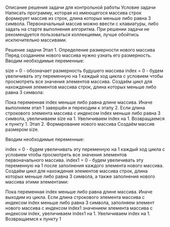 Описание решения задачи для контрольной работы
Условие задачи
Написать программу, которая из имеющегося массива строк формирует массив из строк, длина которых меньше либо равна 3 символа. Первоначальный массив можно ввести с клавиатуры, либо задать на старте выполнения алгоритма. При решении задачи не рекомендуется пользоваться коллекциями, лучше обойтись исключительно массивами.

Решение задачи
Этап 1. Определение размерности нового массива
Перед созданием нового массива нужно узнать его размерность. Вводим необходимые переменные:

size = 0 - обозначает размерность будушего массива
index = 0 - будем увеличивать эту переменную на 1 каждый ход цикла с условием чтобы просмотреть все значения элементов массива.
Создаём цикл для нахождения элементов массива строк, длина которых меньше либо равна 3 символа:

Пока переменная index меньше либо равна длине массива. Иначе выполняем этап 1 завершён и переходим к этапу 2.
Если длина строкового элемента массива с индексом index меньше либо равна 3 символа, увеличиваем size на 1.
Увеличиваем index на 1. Возвращаемся к пункту 1.
Этап 2. Формирование нового массива
Создаём массив размером size.

Вводим необходимые переменные:

index = 0 - будем увеличивать эту переменную на 1 каждый ход цикла с условием чтобы просмотреть все значения элементов первоначального массива.
index1 = 0 - будем увеличивать эту переменную на 1 после заполнения каждого элемента нового массива.
Создаём цикл для нахождения элементов массива строк, длина которых меньше либо равна 3 символа, а также заполнения нового массива этими элементами:

Пока переменная index меньше либо равна длине массива. Иначе выходим из цикла.
Если длина строкового элемента массива с индексом index меньше либо равна 3 символа, заполняем элемент нового массива c индексом index1 значением элемента массива с индексом index, увеличиваем index1 на 1.
Увеличиваем index на 1. Возвращаемся к пункту 1


